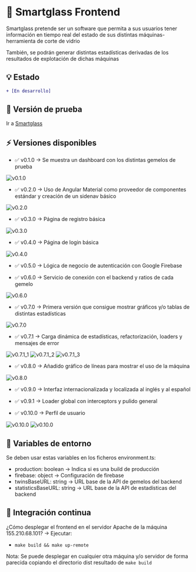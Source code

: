 # 🤖 Smartglass Frontend
Smartglass pretende ser un software que permita a sus usuarios tener información en tiempo real del estado de sus
distintas máquinas-herramienta de corte de vidrio

También, se podrán generar distintas estadísticas derivadas de los resultados de explotación de dichas máquinas

## 💡 Estado
```diff
+ [En desarrollo]
```

## 🎉 Versión de prueba
Ir a [Smartglass](http://155.210.68.101)

## ⚡ Versiones disponibles
- :white_check_mark: v0.1.0 -> Se muestra un dashboard con los distintas gemelos de prueba

![v0.1.0](screenshots/v0.1.0.png)

- :white_check_mark: v0.2.0 -> Uso de Angular Material como proveedor de componentes estándar y creación de un sidenav básico

![v0.2.0](screenshots/v0.2.0.png)

- :white_check_mark: v0.3.0 -> Página de registro básica

![v0.3.0](screenshots/v0.3.0.png)

- :white_check_mark: v0.4.0 -> Página de login básica

![v0.4.0](screenshots/v0.4.0.png)

- :white_check_mark: v0.5.0 -> Lógica de negocio de autenticación con Google Firebase

- :white_check_mark: v0.6.0 -> Servicio de conexión con el backend y ratios de cada gemelo

![v0.6.0](screenshots/v0.6.0.png)

- :white_check_mark: v0.7.0 -> Primera versión que consigue mostrar gráficos y/o tablas de distintas estadísticas

![v0.7.0](screenshots/v0.7.0.png)

- :white_check_mark: v0.7.1 -> Carga dinámica de estadísticas, refactorización, loaders y mensajes de error

![v0.7.1_1](screenshots/v0.7.1_1.png)
![v0.7.1_2](screenshots/v0.7.1_2.png)
![v0.7.1_3](screenshots/v0.7.1_3.png)

- :white_check_mark: v0.8.0 -> Añadido gráfico de líneas para mostrar el uso de la máquina

![v0.8.0](screenshots/v0.8.0.png)

- :white_check_mark: v0.9.0 -> Interfaz internacionalizada y localizada al inglés y al español

- :white_check_mark: v0.9.1 -> Loader global con interceptors y pulido general

- :white_check_mark: v0.10.0 -> Perfil de usuario

![v0.10.0](screenshots/v0.10.0_1.png)
![v0.10.0](screenshots/v0.10.0_2.png)

## 📁 Variables de entorno

Se deben usar estas variables en los ficheros environment.ts:
- production: boolean -> Indica si es una build de producción
- firebase: object -> Configuración de firebase
- twinsBaseURL: string -> URL base de la API de gemelos del backend
- statisticsBaseURL: string -> URL base de la API de estadísticas del backend

## 🏁 Integración continua

¿Cómo desplegar el frontend en el servidor Apache de la máquina 155.210.68.101? -> Ejecutar:
- ``make build && make up-remote``

Nota: Se puede desplegar en cualquier otra máquina y/o servidor de forma parecida copiando el directorio dist resultado 
de ``make build``
